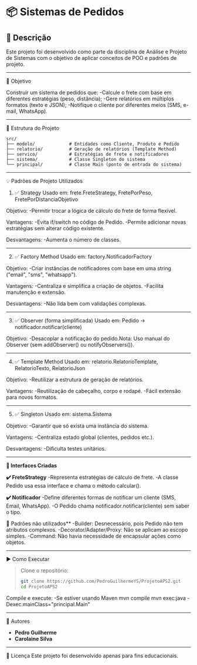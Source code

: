 # 📦 Sistemas de Pedidos

## 📜 Descrição
Este projeto foi desenvolvido como parte da disciplina de Análise e Projeto de Sistemas com o objetivo de aplicar conceitos de POO e padrões de projeto.

---

🎯 Objetivo

Construir um sistema de pedidos que:
-Calcule o frete com base em diferentes estratégias (peso, distância);
-Gere relatórios em múltiplos formatos (texto e JSON);
-Notifique o cliente por diferentes meios (SMS, e-mail, WhatsApp).

---

🧱 Estrutura do Projeto

```text
src/
├── modelo/             # Entidades como Cliente, Produto e Pedido
├── relatorio/          # Geração de relatórios (Template Method)
├── servico/            # Estratégias de frete e notificadores
├── sistema/            # Classe Singleton do sistema
└── principal/          # Classe Main (ponto de entrada do sistema)
```

---

💡 Padrões de Projeto Utilizados

1. ✅ Strategy
Usado em: frete.FreteStrategy, FretePorPeso, FretePorDistanciaObjetivo 

Objetivo: 
-Permitir trocar a lógica de cálculo do frete de forma flexível.

Vantagens:
-Evita if/switch no código de Pedido.
-Permite adicionar novas estratégias sem alterar código existente.

Desvantagens:
-Aumenta o número de classes.

---

2. ✅ Factory Method
Usado em: factory.NotificadorFactory

Objetivo: 
-Criar instâncias de notificadores com base em uma string ("email", "sms", "whatsapp").

Vantagens:
-Centraliza e simplifica a criação de objetos.
-Facilita manutenção e extensão.

Desvantagens:
-Não lida bem com validações complexas.

---

3. ✅ Observer (forma simplificada)
Usado em: Pedido -> notificador.notificar(cliente)

Objetivo: 
-Desacoplar a notificação do pedido.Nota: Uso manual do Observer (sem addObserver() ou notifyObservers()).

---

4. ✅ Template Method
Usado em: relatorio.RelatorioTemplate, RelatorioTexto, RelatorioJson

Objetivo:
-Reutilizar a estrutura de geração de relatórios.

Vantagens:
-Reutilização de cabeçalho, corpo e rodapé.
-Fácil extensão para novos formatos.

---

5. ✅ Singleton
Usado em: sistema.Sistema

Objetivo: 
-Garantir que só exista uma instância do sistema.

Vantagens:
-Centraliza estado global (clientes, pedidos etc.).

Desvantagens:
-Dificulta testes unitários.

---

**🔌 Interfaces Criadas**

**✔️ FreteStrategy**
-Representa estratégias de cálculo de frete.
-A classe Pedido usa essa interface e chama o método calcular().

**✔️ Notificador**
-Define diferentes formas de notificar um cliente (SMS, Email, WhatsApp).
-O Pedido chama notificador.notificar(cliente) sem saber o tipo.

🚫 Padrões não utilizados**
-Builder: Desnecessário, pois Pedido não tem atributos complexos.
-Decorator/Adapter/Proxy: Não se aplicam ao escopo simples.
-Command: Não havia necessidade de encapsular ações como objetos.

---

▶️ Como Executar

>Clone o repositório:
>```bash
>git clone https://github.com/PedroGuilhermeYS/ProjetoAPS2.git
>cd ProjetoAPS2
>```

Compile e execute:
-Se estiver usando Maven
mvn compile
mvn exec:java -Dexec.mainClass="principal.Main"

---

👥 Autores
- **Pedro Guilherme**
- **Carolaine Silva**

---

📝 Licença
Este projeto foi desenvolvido apenas para fins educacionais.

